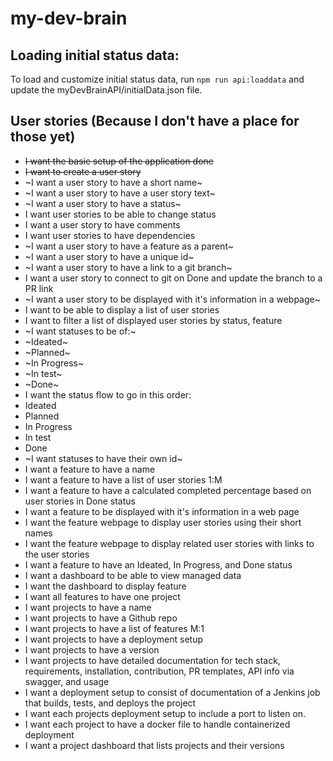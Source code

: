 # my-dev-brain

## Loading initial status data:
To load and customize initial status data, run `npm run api:loaddata` and update the myDevBrainAPI/initialData.json file.

## User stories (Because I don't have a place for those yet)
* ~~I want the basic setup of the application done~~
* ~~I want to create a user story~~
* ~I want a user story to have a short name~
* ~I want a user story to have a user story text~
* ~I want a user story to have a status~
* I want user stories to be able to change status
* I want a user story to have comments
* I want user stories to have dependencies
* ~I want a user story to have a feature as a parent~
* ~I want a user story to have a unique id~
* ~I want a user story to have a link to a git branch~
* I want a user story to connect to git on Done and update the branch to a PR link
* ~I want a user story to be displayed with it's information in a webpage~
* I want to be able to display a list of user stories
* I want to filter a list of displayed user stories by status, feature
* ~I want statuses to be of:~
 * ~Ideated~
 * ~Planned~
 * ~In Progress~
 * ~In test~
 * ~Done~
* I want the status flow to go in this order:
 * Ideated
 * Planned
 * In Progress
 * In test
 * Done
* ~I want statuses to have their own id~
* I want a feature to have a name
* I want a feature to have a list of user stories 1:M
* I want a feature to have a calculated completed percentage based on user stories in Done status
* I want a feature to be displayed with it's information in a web page
* I want the feature webpage to display user stories using their short names
* I want the feature webpage to display related user stories with links to the user stories
* I want a feature to have an Ideated, In Progress, and Done status
* I want a dashboard to be able to view managed data
* I want the dashboard to display feature 
* I want all features to have one project 
* I want projects to have a name
* I want projects to have a Github repo
* I want projects to have a list of features M:1
* I want projects to have a deployment setup
* I want projects to have a version
* I want projects to have detailed documentation for tech stack, requirements, installation, contribution, PR templates, API info via swagger, and usage
* I want a deployment setup to consist of documentation of a Jenkins job that builds, tests, and deploys the project
* I want each projects deployment setup to include a port to listen on.
* I want each project to have a docker file to handle containerized deployment
* I want a project dashboard that lists projects and their versions
